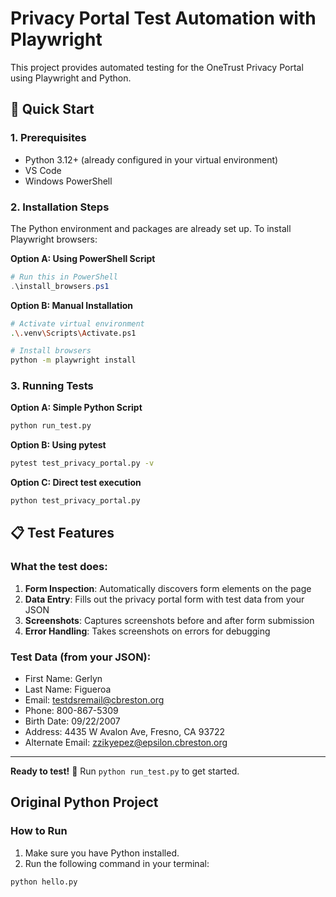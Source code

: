 # Privacy Portal Test Automation with Playwright

This project provides automated testing for the OneTrust Privacy Portal using Playwright and Python.

## 🚀 Quick Start

### 1. Prerequisites
- Python 3.12+ (already configured in your virtual environment)
- VS Code
- Windows PowerShell

### 2. Installation Steps

The Python environment and packages are already set up. To install Playwright browsers:

**Option A: Using PowerShell Script**
```powershell
# Run this in PowerShell
.\install_browsers.ps1
```

**Option B: Manual Installation**
```bash
# Activate virtual environment
.\.venv\Scripts\Activate.ps1

# Install browsers
python -m playwright install
```

### 3. Running Tests

**Option A: Simple Python Script**
```bash
python run_test.py
```

**Option B: Using pytest**
```bash
pytest test_privacy_portal.py -v
```

**Option C: Direct test execution**
```bash
python test_privacy_portal.py
```

## 📋 Test Features

### What the test does:
1. **Form Inspection**: Automatically discovers form elements on the page
2. **Data Entry**: Fills out the privacy portal form with test data from your JSON
3. **Screenshots**: Captures screenshots before and after form submission
4. **Error Handling**: Takes screenshots on errors for debugging

### Test Data (from your JSON):
- First Name: Gerlyn
- Last Name: Figueroa
- Email: testdsremail@cbreston.org
- Phone: 800-867-5309
- Birth Date: 09/22/2007
- Address: 4435 W Avalon Ave, Fresno, CA 93722
- Alternate Email: zzikyepez@epsilon.cbreston.org

---

**Ready to test!** 🎯 Run `python run_test.py` to get started.

## Original Python Project

### How to Run

1. Make sure you have Python installed.
2. Run the following command in your terminal:

```
python hello.py
```

